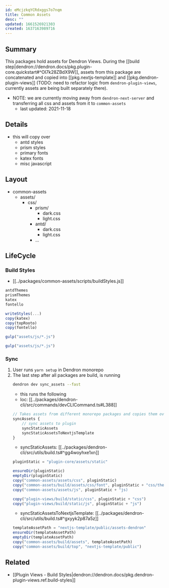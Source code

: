 ```yaml
---
id: eMcjzkqYCRdxggs7o7nqm
title: Common Assets
desc: ""
updated: 1661526921303
created: 1637163989716
---
```


## Summary

This packages hold assets for Dendron Views. During the [[build step|dendron://dendron.docs/pkg.plugin-core.quickstart#^OI7k28ZBdX9W]], assets from this package are concatenated and copied into [[pkg.nextjs-template]] and [[pkg.dendron-plugin-views]] (TODO: need to refactor logic from `dendron-plugin-views`, currently assets are being built separately there).

- NOTE: we are currently moving away from `dendron-next-server` and transferring all css and assets from it to `common-assets`
  - last updated: 2021-11-18

## Details
- this will copy over
  - antd styles
  - prism styles
  - primary fonts
  - katex fonts
  - misc javascript

## Layout

- common-assets
  - assets/
    - css/
      - prism/
        - dark.css
        - light.css
      - antd/
        - dark.css
        - light.css
      - ...

## LifeCycle

### Build Styles
- [[../packages/common-assets/scripts/buildStyles.js]]

```ts
antdThemes
prismThemes
katex
fontello

writeStyles(...)
copy(katex)
copy(topRooto)
copy(fontello)
```

```ts gen:theme
gulp("assets/js/*.js")
```

```ts build:js
gulp("assets/js/*.js")
```

### Sync
1. User runs `yarn setup` in Dendron monorepo
1. The last step after all packages are build, is running
   ```sh
   dendron dev sync_assets --fast
   ```
   - this runs the following
   - loc: [[../packages/dendron-cli/src/commands/devCLICommand.ts#L388]]
   ```ts
   // Takes assets from different monorepo packages and copies them over to the plugin
   syncAssets {
       // sync assets to plugin
       syncStaticAssets
       syncStaticAssetsToNextjsTemplate
   }
   ```
   - syncStaticAssets: [[../packages/dendron-cli/src/utils/build.ts#^gg4woyhxe1xn]]
   ```ts
   pluginStatic = "plugin-core/assets/static"
   
   ensureDir(pluginStatic)
   emptyDir(pluginStatic)
   copy("common-assets/assets/css", pluginStatic)
   copy("common-assets/build/assets/css/font", pluginStatic + "css/themes/fonts")
   copy("common-assets/assets/js", pluginStatic + "js)

   copy("plugin-views/build/static/css", pluginStatic + "css")
   copy("plugin-views/build/static/js", pluginStatic + "js")
   
   ```
   - syncStaticAssetsToNextjsTemplate: [[../packages/dendron-cli/src/utils/build.ts#^gxyyk2p87a5z]]
   ```ts
   templateAssetPath = "nextjs-template/public/assets-dendron"
   ensureDir(templateAssetPath)
   emptyDir(templateAssetPath)
   copy("common-assets/build/assets", templateAssetPath)
   copy("common-assets/build/top", "nextjs-template/public")
   ```

## Related

- [[Plugin Views - Build Styles|dendron://dendron.docs/pkg.dendron-plugin-views.ref.build-styles]]
